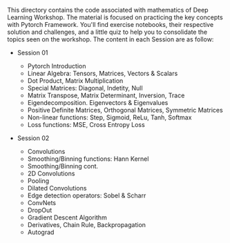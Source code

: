 This directory contains the code associated with mathematics of Deep Learning Workshop. The material is focused on practicing the key concepts with Pytorch Framework. You'll find exercise notebooks, their respective solution and challenges, and a little quiz to help you to consolidate the topics seen on the workshop. The content in each Session are as follow:

- Session 01
    - Pytorch Introduction
    - Linear Algebra: Tensors, Matrices, Vectors & Scalars
    - Dot Product, Matrix Multiplication
    - Special Matrices: Diagonal, Indetity, Null
    - Matrix Transpose, Matrix Determinant, Inversion, Trace
    - Eigendecomposition. Eigenvectors & Eigenvalues
    - Positive Definite Matrices, Orthogonal Matrices, Symmetric Matrices
    - Non-linear functions: Step, Sigmoid, ReLu, Tanh, Softmax
    - Loss functions: MSE, Cross Entropy Loss


- Session 02
    - Convolutions
    - Smoothing/Binning functions: Hann Kernel
    - Smoothing/Binning cont.
    - 2D Convolutions
    - Pooling
    - Dilated Convolutions
    - Edge detection operators: Sobel & Scharr
    - ConvNets
    - DropOut
    - Gradient Descent Algorithm
    - Derivatives, Chain Rule, Backpropagation
    - Autograd
